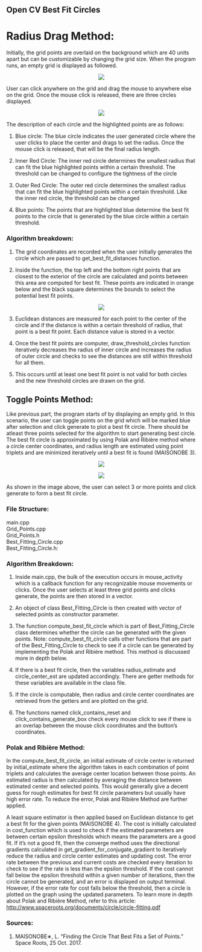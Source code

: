## Open CV Best Fit Circles

# Radius Drag Method:
Initially, the grid points are overlaid on the background which are 40 units apart but can be customizable by changing the grid size. When the program runs, an empty grid is displayed as followed. 

<p align="center"> 
<img src="Readme_images/empty_grid.png">
</p>

User can click anywhere on the grid and drag the mouse to anywhere else on the grid. Once the mouse click is released, there are three circles displayed.

<p align="center"> 
<img src="Readme_images/radius_click_image.png">
</p>

The description of each circle and the highlighted points are as follows:
1.	Blue circle: The blue circle indicates the user generated circle where the user clicks to place the center and drags to set the radius. Once the mouse click is released, that will be the final radius length.

2.	Inner Red Circle: The inner red circle determines the smallest radius that can fit the blue highlighted points within a certain threshold. The threshold can be changed to configure the tightness of the circle

3.	Outer Red Circle: The outer red circle determines the smallest radius that can fit the blue highlighted points within a certain threshold. Like the inner red circle, the threshold can be changed

4.	Blue points: The points that are highlighted blue determine the best fit points to the circle that is generated by the blue circle within a certain threshold. 

### Algorithm breakdown:
1.	The grid coordinates are recorded when the user initially generates the circle which are passed to get_best_fit_distances function.

2.	Inside the function, the top left and the bottom right points that are closest to the exterior of the circle are calculated and points between this area are computed for best fit. These points are indicated in orange below and the black square determines the bounds to select the potential best fit points. 
 
<p align="center"> 
<img src="Readme_images/threshold_box_image.png">
</p>

 
3.	Euclidean distances are measured for each point to the center of the circle and if the distance is within a certain threshold of radius, that point is a best fit point. Each distance value is stored in a vector.

4.	Once the best fit points are computer, draw_threshold_circles function iteratively decreases the radius of inner circle and increases the radius of outer circle and checks to see the distances are still within threshold for all them.

5.	This occurs until at least one best fit point is not valid for both circles and the new threshold circles are drawn on the grid. 

## Toggle Points Method:
Like previous part, the program starts of by displaying an empty grid. In this scenario, the user can toggle points on the grid which will be marked blue after selection and click generate to plot a best fit circle. There should be atleast three points selected for the algorithm to start generating best circle. The best fit circle is approximated by using Polak and Ribière method where a circle center coordinates, and radius length are estimated using point triplets and are minimized iteratively until a best fit is found (MAISONOBE 3).

<p align="center"> 
<img src="Readme_images/toggle_point_image.png">
</p>       

<p align="center"> 
<img src="Readme_images/best-fit-circle.png">
</p>      

As shown in the image above, the user can select 3 or more points and click generate to form a best fit circle. 

### File Structure:
main.cpp<br/>
Grid_Points.cpp<br/>
Grid_Points.h<br/>
Best_Fitting_Circle.cpp<br/>
Best_Fitting_Circle.h:<br/>

### Algorithm Breakdown:

1.	Inside main.cpp, the bulk of the execution occurs in mouse_activity which is a callback function for any recognizable mouse movements or clicks. Once the user selects at least three grid points and clicks generate, the points are then stored in a vector.

2.	An object of class Best_Fitting_Circle is then created with vector of selected points as constructor parameter. 

3.	The function compute_best_fit_circle which is part of Best_Fitting_Circle class determines whether the circle can be generated with the given points. 
Note: compute_best_fit_circle calls other functions that are part of the Best_Fitting_Circle to check to see if a circle can be generated by implementing the Polak and Ribière method. This method is discussed more in depth below.

4.	If there is a best fit circle, then the variables radius_estimate and circle_center_est are updated accordingly. There are getter methods for these variables are available in the class file. 

5.	If the circle is computable, then radius and circle center coordinates are retrieved from the getters and are plotted on the grid. 

6.	The functions named click_contains_reset and click_contains_generate_box check every mouse click to see if there is an overlap between the mouse click coordinates and the button’s coordinates. 

### Polak and Ribière Method:

In the compute_best_fit_circle, an initial estimate of circle center is returned by initial_estimate where the algorithm takes in each combination of point triplets and calculates the average center location between those points. An estimated radius is then calculated by averaging the distance between estimated center and selected points. This would generally give a decent guess for rough estimates for best fit circle parameters but usually have high error rate. To reduce the error, Polak and Ribière Method are further applied.

A least square estimator is then applied based on Euclidean distance to get a best fit for the given points (MAISONOBE 4). The cost is initially calculated in cost_function which is used to check if the estimated parameters are between certain epsilon thresholds which means the parameters are a good fit. If it’s not a good fit, then the converge method uses the directional gradients calculated in get_gradient_for_conjugate_gradient to iteratively reduce the radius and circle center estimates and updating cost. The error rate between the previous and current costs are checked every iteration to check to see if the rate is less than the epsilon threshold. If the cost cannot fall below the epsilon threshold within a given number of iterations, then the circle cannot be generated, and an error is displayed on output terminal.  However, if the error rate for cost falls below the threshold, then a circle is plotted on the graph using the updated parameters. 
To learn more in depth about Polak and Ribière Method, refer to this article:
http://www.spaceroots.org/documents/circle/circle-fitting.pdf



### Sources:
1.	MAISONOBE∗, L. “Finding the Circle That Best Fits a Set of Points.” Space Roots, 25 Oct. 2017.



